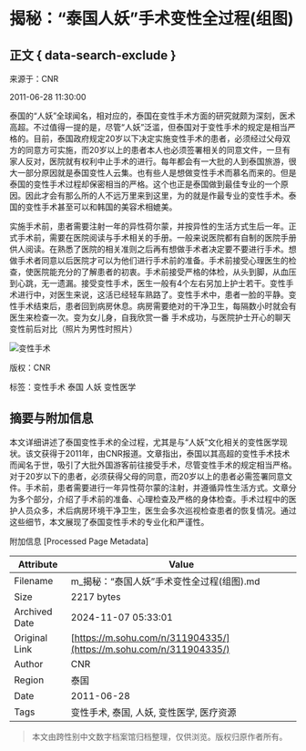 # 揭秘：“泰国人妖”手术变性全过程(组图)

## 正文 { data-search-exclude }


来源于：CNR

2011-06-28 11:30:00

泰国的“人妖”全球闻名，相对应的，泰国在变性手术方面的研究就颇为深刻，医术高超。不过值得一提的是，尽管“人妖”泛滥，但泰国对于变性手术的规定是相当严格的。目前，泰国政府规定20岁以下决定实施变性手术的患者，必须经过父母双方的同意方可实施，而20岁以上的患者本人也必须签署相关的同意文件，一旦有家人反对，医院就有权利中止手术的进行。每年都会有一大批的人到泰国旅游，很大一部分原因就是泰国变性人云集。也有些人是想做变性手术而慕名而来的。但是泰国的变性手术过程却保密相当的严格。这个也正是泰国做到最佳专业的一个原因。因此才会有那么所的人不远万里来到这里，为的就是作最专业的变性手术。泰国的变性手术甚至可以和韩国的美容术相媲美。

实施手术前，患者需要注射一年的异性荷尔蒙，并按异性的生活方式生后一年。正式手术前，需要在医院阅读与手术相关的手册。一般来说医院都有自制的医院手册供人阅读。在熟悉了医院的相关准则之后再有想做手术者决定要不要进行手术。想做手术者同意以后医院才可以为他们进行手术前的准备。手术前接受心理医生的检查，使医院能充分的了解患者的初衷。手术前接受严格的体检，从头到脚，从血压到心跳，无一遗漏。接受变性手术，医生一般有4个左右另加上护士若干。变性手术进行中，对医生来说，这活已经轻车熟路了。变性手术中，患者一脸的平静。变性手术结束后，患者回到病房休息。病房需要绝对的干净卫生，每隔数小时就会有医生来检查一次。变为女儿身，自我欣赏一番 手术成功，与医院护士开心的聊天 变性前后对比（照片为男性时照片）

![变性手术](//q6.itc.cn/c_lfill,w_698,h_349,g_face/images01/20241107/e2faa2edd9674eb284e912c29babe8bd.jpeg)

版权：CNR

标签：变性手术 泰国 人妖 变性医学

## 摘要与附加信息

<!-- tcd_abstract -->
本文详细讲述了泰国变性手术的全过程，尤其是与“人妖”文化相关的变性医学现状。该文获得于2011年，由CNR报道。文章指出，泰国以其高超的变性手术技术而闻名于世，吸引了大批外国游客前往接受手术，尽管变性手术的规定相当严格。对于20岁以下的患者，必须获得父母的同意，而20岁以上的患者必需签署同意文件。手术前，患者需要进行一年异性荷尔蒙的注射，并遵循异性生活方式。文章分为多个部分，介绍了手术前的准备、心理检查及严格的身体检查。手术过程中的医护人员众多，术后病房环境干净卫生，医生会多次巡视检查患者的恢复情况。通过这些细节，本文展现了泰国变性手术的专业化和严谨性。
<!-- tcd_abstract_end -->

附加信息 [Processed Page Metadata]

| Attribute       | Value                                  |
|-----------------|----------------------------------------|
| Filename        | m_揭秘：“泰国人妖”手术变性全过程(组图).md                             |
| Size            | 2217 bytes                           |
| Archived Date   | 2024-11-07 05:33:01                             |
| Original Link   | [https://m.sohu.com/n/311904335/](https://m.sohu.com/n/311904335/)                       |
| Author          | CNR                               |
| Region          | 泰国                               |
| Date            | 2011-06-28                                 |
| Tags            | 变性手术, 泰国, 人妖, 变性医学, 医疗资源                                 |
>
> 本文由跨性别中文数字档案馆归档整理，仅供浏览。版权归原作者所有。
>
